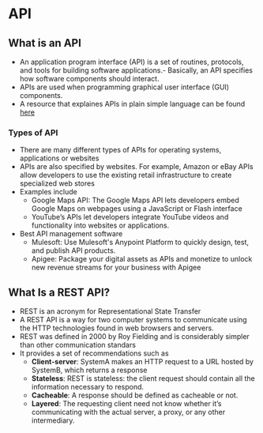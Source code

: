 # API

## What is an API

- An application program interface (API) is a set of routines, protocols, and tools for building software applications.- Basically, an API specifies how software components should interact.
- APIs are used when programming graphical user interface (GUI) components.
- A resource that explaines APIs in plain simple language can be found [here](https://www.freecodecamp.org/news/what-is-an-api-in-english-please-b880a3214a82/)

### Types of API

- There are many different types of APIs for operating systems, applications or websites
- APIs are also specified by websites. For example, Amazon or eBay APIs allow developers to use the existing retail infrastructure to create specialized web stores
- Examples include
  - Google Maps API: The Google Maps API lets developers embed Google Maps on webpages using a JavaScript or Flash interface
  - YouTube’s APIs let developers integrate YouTube videos and functionality into websites or applications.
- Best API management software
  - Mulesoft: Use Mulesoft's Anypoint Platform to quickly design, test, and publish API products.
  - Apigee: Package your digital assets as APIs and monetize to unlock new revenue streams for your business with Apigee


## What Is a REST API?

- REST is an acronym for Representational State Transfer
- A REST API is a way for two computer systems to communicate using the HTTP technologies found in web browsers and servers.
- REST was defined in 2000 by Roy Fielding and is considerably simpler than other communication standars
- It provides a set of recommendations such as
  - **Client-server**: SystemA makes an HTTP request to a URL hosted by SystemB, which returns a response
  - **Stateless**: REST is stateless: the client request should contain all the information necessary to respond.
  - **Cacheable**: A response should be defined as cacheable or not.
  - **Layered**: The requesting client need not know whether it’s communicating with the actual server, a proxy, or any other intermediary.
